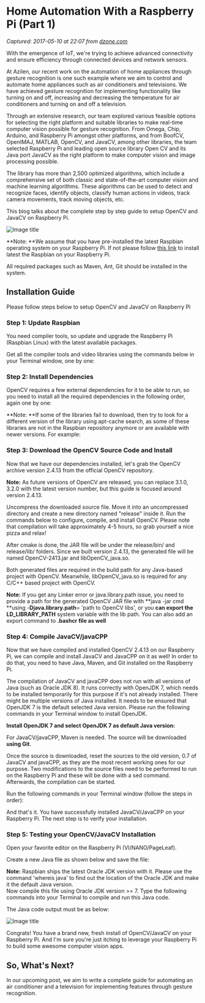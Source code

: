# Home Automation With a Raspberry Pi (Part 1)

_Captured: 2017-05-10 at 22:07 from [dzone.com](https://dzone.com/articles/home-automation-with-a-raspberry-pi-part-1?edition=298048&utm_source=Daily%20Digest&utm_medium=email&utm_campaign=dd%202017-05-10)_

With the emergence of IoT, we're trying to achieve advanced connectivity and ensure efficiency through connected devices and network sensors.

At Azilen, our recent work on the automation of home appliances through gesture recognition is one such example where we aim to control and automate home appliances such as air conditioners and televisions. We have achieved gesture recognition for implementing functionality like turning on and off, increasing and decreasing the temperature for air conditioners and turning on and off a television.

Through an extensive research, our team explored various feasible options for selecting the right platform and suitable libraries to make real-time computer vision possible for gesture recognition. From Omega, Chip, Arduino, and Raspberry Pi amongst other platforms, and from BoofCV, OpenIMAJ, MATLAB, OpenCV, and JavaCV, among other libraries, the team selected Raspberry Pi and leading open source library Open CV and its Java port JavaCV as the right platform to make computer vision and image processing possible.

The library has more than 2,500 optimized algorithms, which include a comprehensive set of both classic and state-of-the-art computer vision and machine learning algorithms. These algorithms can be used to detect and recognize faces, identify objects, classify human actions in videos, track camera movements, track moving objects, etc.

This blog talks about the complete step by step guide to setup OpenCV and JavaCV on Raspberry Pi.

![Image title](http://www.azilen.com/blog/wp-content/uploads/2017/01/001.jpg)

**Note: **We assume that you have pre-installed the latest Raspbian operating system on your Raspberry Pi. If not please follow [this link](https://www.raspberry%20pi.org/downloads/noobs/) to install latest the Raspbian on your Raspberry Pi.

All required packages such as Maven, Ant, Git should be installed in the system.

## **Installation Guide**

Please follow steps below to setup OpenCV and JavaCV on Raspberry Pi

### **Step 1: Update Raspbian**

You need compiler tools, so update and upgrade the Raspberry Pi (Raspbian Linux) with the latest available packages.

Get all the compiler tools and video libraries using the commands below in your Terminal window, one by one:

### **Step 2: Install Dependencies**

OpenCV requires a few external dependencies for it to be able to run, so you need to install all the required dependencies in the following order, again one by one:

**Note: **If some of the libraries fail to download, then try to look for a different version of the library using apt-cache search, as some of these libraries are not in the Raspbian repository anymore or are available with newer versions. For example:

### **Step 3: Download the OpenCV Source Code and Install**

Now that we have our dependencies installed, let's grab the OpenCV archive version 2.4.13 from the official OpenCV repository.

**Note:** As future versions of OpenCV are released, you can replace 3.1.0, 3.2.0 with the latest version number, but this guide is focused around version 2.4.13.

Uncompress the downloaded source file. Move it into an uncompressed directory and create a new directory named "release" inside it. Run the commands below to configure, compile, and install OpenCV. Please note that compilation will take approximately 4-5 hours, so grab yourself a nice pizza and relax!

After cmake is done, the JAR file will be under the release/bin/ and release/lib/ folders. Since we built version 2.4.13, the generated file will be named OpenCV-2413.jar and libOpenCV_java.so.

Both generated files are required in the build path for any Java-based project with OpenCV. Meanwhile, libOpenCV_java.so is required for any C/C++ based project with OpenCV.

**Note:** If you get any Linker error or java.library.path issue, you need to provide a path for the generated OpenCV JAR file with **java -jar cmd **using -**Djava.library.path**= 'path to OpenCV libs', or you **can export the LD_LIBRARY_PATH** system variable with the lib path. You can also add an export command to **.bashcr file as well**

### **Step 4: Compile JavaCV/javaCPP**

Now that we have compiled and installed OpenCV 2.4.13 on our Raspberry Pi, we can compile and install JavaCV and JavaCPP on it as well! In order to do that, you need to have Java, Maven, and Git installed on the Raspberry Pi.

The compilation of JavaCV and javaCPP does not run with all versions of Java (such as Oracle JDK 8). It runs correctly with OpenJDK 7, which needs to be installed temporarily for this purpose if it's not already installed. There might be multiple versions of Java installed. It needs to be ensured that OpenJDK 7 is the default selected Java version. Please run the following commands in your Terminal window to install OpenJDK.

**Install OpenJDK 7 and select OpenJDK 7 as default Java version:**

For JavaCV/javaCPP, Maven is needed. The source will be downloaded **using Git**.

Once the source is downloaded, reset the sources to the old version, 0.7 of JavaCV and javaCPP, as they are the most recent working ones for our purpose. Two modifications to the source files need to be performed to run on the Raspberry Pi and these will be done with a sed command. Afterwards, the compilation can be started.

Run the following commands in your Terminal window (follow the steps in order):

And that's it. You have successfully installed JavaCV/JavaCPP on your Raspberry Pi. The next step is to verify your installation.

### **Step 5: Testing your OpenCV/JavaCV Installation**

Open your favorite editor on the Raspberry Pi (VI/NANO/PageLeaf).

Create a new Java file as shown below and save the file:

**Note:** Raspbian ships the latest Oracle JDK version with it. Please use the command 'whereis java' to find out the location of the Oracle JDK and make it the default Java version.  
Now compile this file using Oracle JDK version >= 7. Type the following commands into your Terminal to compile and run this Java code.

The Java code output must be as below:

![Image title](http://www.azilen.com/blog/wp-content/uploads/2017/01/img1.jpg)

Congrats! You have a brand new, fresh install of OpenCV/JavaCV on your Raspberry Pi. And I'm sure you're just itching to leverage your Raspberry Pi to build some awesome computer vision apps.

## **So, What's Next?**

In our upcoming post, we aim to write a complete guide for automating an air conditioner and a television for implementing features through gesture recognition.
